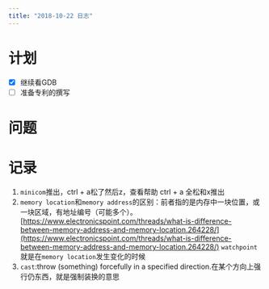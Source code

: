 ```yaml
---
title: "2018-10-22 日志"
---
```


# 计划

- [x] 继续看GDB
- [ ] 准备专利的撰写

# 问题

# 记录
1. `minicom`推出，ctrl + a松了然后z，查看帮助 ctrl + a 全松和x推出
2. `memory location`和`memory address`的区别：前者指的是内存中一块位置，或一块区域，有地址编号（可能多个）。
   [https://www.electronicspoint.com/threads/what-is-difference-between-memory-address-and-memory-location.264228/](https://www.electronicspoint.com/threads/what-is-difference-between-memory-address-and-memory-location.264228/)
   `watchpoint`就是在`memory location`发生变化的时候
3. `cast`:throw (something) forcefully in a specified direction.在某个方向上强行仍东西，就是强制装换的意思